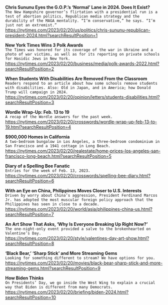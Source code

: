 **Chris Sununu Eyes the G.O.P.’s ‘Normal’ Lane in 2024. Does It Exist?**\
`The New Hampshire governor’s flirtation with a presidential run is a test of abortion politics, Republican media strategy and the durability of the MAGA mentality. “I’m conservative,” he says. “I’m just not an extremist.”`\
https://nytimes.com/2023/02/20/us/politics/chris-sununu-republican-president-2024.html?searchResultPosition=1

**New York Times Wins 3 Polk Awards**\
`The Times was honored for its coverage of the war in Ukraine and a photo of war victims, as well as for its reporting on private schools for Hasidic Jews in New York.`\
https://nytimes.com/2023/02/20/business/media/polk-awards-2022.html?searchResultPosition=2

**When Students With Disabilities Are Removed From the Classroom**\
`Readers respond to an article about how some schools remove students with disabilities. Also: Old in Japan, and in America; how Donald Trump will campaign in 2024.`\
https://nytimes.com/2023/02/20/opinion/letters/students-disabilities.html?searchResultPosition=3

**Wordle Wrap-Up: Feb. 13 to 19**\
`A recap of the Wordle answers for the past week.`\
https://nytimes.com/2023/02/20/crosswords/wordle-wrap-up-feb-13-to-19.html?searchResultPosition=4

**$900,000 Homes in California**\
`A two-bedroom bungalow in Los Angeles, a three-bedroom condominium in San Francisco and a 1941 cottage in Long Beach.`\
https://nytimes.com/2023/02/20/realestate/home-prices-los-angeles-san-francisco-long-beach.html?searchResultPosition=5

**Diary of a Spelling Bee Fanatic**\
`Entries for the week of Feb. 13, 2023.`\
https://nytimes.com/2023/02/20/crosswords/spelling-bee-diary.html?searchResultPosition=6

**With an Eye on China, Philippines Moves Closer to U.S. Interests**\
`Driven by worry about China’s aggression, President Ferdinand Marcos Jr. has adopted the most muscular foreign policy approach that the Philippines has seen in close to a decade.`\
https://nytimes.com/2023/02/20/world/asia/philippines-china-us.html?searchResultPosition=7

**An Art Show That Asks, ‘Why Is Everyone Breaking Up Right Now?’**\
`The one-night-only event provided a salve to the brokenhearted on Valentine’s Day.`\
https://nytimes.com/2023/02/20/style/valentines-day-art-show.html?searchResultPosition=8

**‘Black Bear,’ ‘Sharp Stick’ and More Streaming Gems**\
`Looking for something different to stream? We have options for you.`\
https://nytimes.com/2023/02/20/movies/black-bear-sharp-stick-and-more-streaming-gems.html?searchResultPosition=9

**How Biden Thinks**\
`On Presidents’ Day, we go inside the West Wing to explain a crucial way that Biden is different from many Democrats.`\
https://nytimes.com/2023/02/20/briefing/biden-2024.html?searchResultPosition=10

